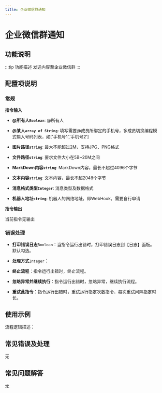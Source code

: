 ```yaml
---
title: 企业微信群通知
---
```


# 企业微信群通知

## 功能说明

:::tip 功能描述
发送内容至企业微信群
:::

## 配置项说明

### 常规

**指令输入**

- **@所有人`Boolean`**: @所有人

- **@某人`array of String`**: 填写需要@成员所绑定的手机号，多成员切换编程模式输入号码列表，如['手机号1','手机号2']

- **图片路径`string`**: 最大不能超过2M，支持JPG、PNG格式

- **文件路径`string`**: 要求文件大小在5B~20M之间

- **MarkDown内容`string`**: MarkDown内容，最长不超过4096个字节

- **文本内容`string`**: 文本内容，最长不超2048个字节

- **消息格式类型`Integer`**: 消息类型及数据格式

- **机器人地址`string`**: 机器人的网络地址，即WebHook，需要自行申请


**指令输出**

当前指令无输出

### 错误处理

- **打印错误日志**`Boolean`：当指令运行出错时，打印错误日志到【日志】面板。默认勾选。

- **处理方式**`Integer`：

 - **终止流程**：指令运行出错时，终止流程。

 - **忽略异常并继续执行**：指令运行出错时，忽略异常，继续执行流程。

 - **重试此指令**：指令运行出错时，重试运行指定次数指令，每次重试间隔指定时长。

## 使用示例

流程逻辑描述：

## 常见错误及处理

无

## 常见问题解答

无

